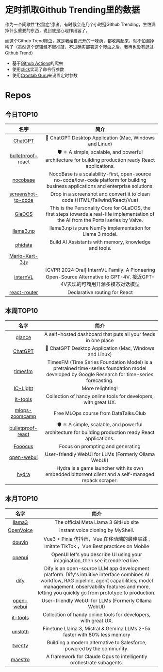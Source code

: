 # 定时抓取Github Trending里的数据

作为一个间歇性“松鼠症”患者，有时候会花几个小时逛Github Trending，生怕漏掉什么重要的东西，说到底是心理作用罢了。

而这个Github Trend爬虫，就是我给自己开的一味药，都收集起来，就不怕漏掉啥了（虽然这个逻辑经不起推敲，不过确实部署这个爬虫之后，我再也没有逛过Github Trend）

* 基于[Github Actions](https://docs.github.com/en/actions)的爬虫
* 使用[click](https://github.com/pallets/click)实现了命令行参数
* 使用[Crontab Guru](https://crontab.guru/)来设置定时参数

# Repos
## 今日TOP10 
<!-- START OF DAILY_TOP10_REPOS -->
| 名字 | 简介 |
| :----: | :----: |
| [ChatGPT](https://github.com/lencx/ChatGPT) | 🔮 ChatGPT Desktop Application (Mac, Windows and Linux) |
| [bulletproof-react](https://github.com/alan2207/bulletproof-react) | 🛡️ ⚛️ A simple, scalable, and powerful architecture for building production ready React applications. |
| [nocobase](https://github.com/nocobase/nocobase) | NocoBase is a scalability-first, open-source no-code/low-code platform for building business applications and enterprise solutions. |
| [screenshot-to-code](https://github.com/abi/screenshot-to-code) | Drop in a screenshot and convert it to clean code (HTML/Tailwind/React/Vue) |
| [GlaDOS](https://github.com/dnhkng/GlaDOS) | This is the Personality Core for GLaDOS, the first steps towards a real-life implementation of the AI from the Portal series by Valve. |
| [llama3.np](https://github.com/likejazz/llama3.np) | llama3.np is pure NumPy implementation for Llama 3 model. |
| [phidata](https://github.com/phidatahq/phidata) | Build AI Assistants with memory, knowledge and tools. |
| [Mario-Kart-3.js](https://github.com/Lunakepio/Mario-Kart-3.js) |  |
| [InternVL](https://github.com/OpenGVLab/InternVL) | [CVPR 2024 Oral] InternVL Family: A Pioneering Open-Source Alternative to GPT-4V. 接近GPT-4V表现的可商用开源多模态对话模型 |
| [react-router](https://github.com/remix-run/react-router) | Declarative routing for React |
<!-- END OF DAILY_TOP10_REPOS -->

## 本周TOP10
<!-- START OF WEEKLY_TOP10_REPOS -->
| 名字 | 简介 |
| :----: | :----: |
| [glance](https://github.com/glanceapp/glance) | A self-hosted dashboard that puts all your feeds in one place |
| [ChatGPT](https://github.com/lencx/ChatGPT) | 🔮 ChatGPT Desktop Application (Mac, Windows and Linux) |
| [timesfm](https://github.com/google-research/timesfm) | TimesFM (Time Series Foundation Model) is a pretrained time-series foundation model developed by Google Research for time-series forecasting. |
| [IC-Light](https://github.com/lllyasviel/IC-Light) | More relighting! |
| [it-tools](https://github.com/CorentinTh/it-tools) | Collection of handy online tools for developers, with great UX. |
| [mlops-zoomcamp](https://github.com/DataTalksClub/mlops-zoomcamp) | Free MLOps course from DataTalks.Club |
| [bulletproof-react](https://github.com/alan2207/bulletproof-react) | 🛡️ ⚛️ A simple, scalable, and powerful architecture for building production ready React applications. |
| [Fooocus](https://github.com/lllyasviel/Fooocus) | Focus on prompting and generating |
| [open-webui](https://github.com/open-webui/open-webui) | User-friendly WebUI for LLMs (Formerly Ollama WebUI) |
| [hydra](https://github.com/hydralauncher/hydra) | Hydra is a game launcher with its own embedded bittorrent client and a self-managed repack scraper. |
<!-- END OF WEEKLY_TOP10_REPOS -->

## 本月TOP10
<!-- START OF MONTHLY_TOP10_REPOS -->
| 名字 | 简介 |
| :----: | :----: |
| [llama3](https://github.com/meta-llama/llama3) | The official Meta Llama 3 GitHub site |
| [OpenVoice](https://github.com/myshell-ai/OpenVoice) | Instant voice cloning by MyShell. |
| [douyin](https://github.com/zyronon/douyin) | Vue3 + Pinia 仿抖音，Vue 在移动端的最佳实践 . Imitate TikTok ，Vue Best practices on Mobile |
| [openui](https://github.com/wandb/openui) | OpenUI let's you describe UI using your imagination, then see it rendered live. |
| [dify](https://github.com/langgenius/dify) | Dify is an open-source LLM app development platform. Dify's intuitive interface combines AI workflow, RAG pipeline, agent capabilities, model management, observability features and more, letting you quickly go from prototype to production. |
| [open-webui](https://github.com/open-webui/open-webui) | User-friendly WebUI for LLMs (Formerly Ollama WebUI) |
| [it-tools](https://github.com/CorentinTh/it-tools) | Collection of handy online tools for developers, with great UX. |
| [unsloth](https://github.com/unslothai/unsloth) | Finetune Llama 3, Mistral & Gemma LLMs 2-5x faster with 80% less memory |
| [twenty](https://github.com/twentyhq/twenty) | Building a modern alternative to Salesforce, powered by the community. |
| [maestro](https://github.com/Doriandarko/maestro) | A framework for Claude Opus to intelligently orchestrate subagents. |
<!-- END OF MONTHLY_TOP10_REPOS -->
